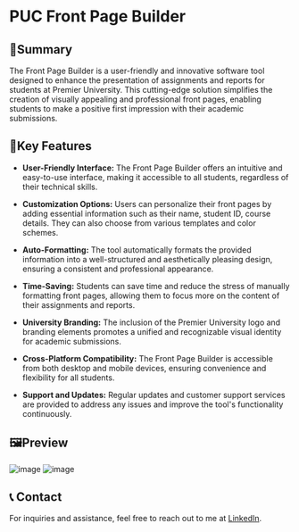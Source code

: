 # PUC Front Page Builder

## 📖Summary

The Front Page Builder is a user-friendly and innovative software tool designed to enhance the presentation of assignments and reports for students at Premier University. This cutting-edge solution simplifies the creation of visually appealing and professional front pages, enabling students to make a positive first impression with their academic submissions.

## 🚀Key Features

- **User-Friendly Interface:** The Front Page Builder offers an intuitive and easy-to-use interface, making it accessible to all students, regardless of their technical skills.

- **Customization Options:** Users can personalize their front pages by adding essential information such as their name, student ID, course details. They can also choose from various templates and color schemes.

- **Auto-Formatting:** The tool automatically formats the provided information into a well-structured and aesthetically pleasing design, ensuring a consistent and professional appearance.

- **Time-Saving:** Students can save time and reduce the stress of manually formatting front pages, allowing them to focus more on the content of their assignments and reports.

- **University Branding:** The inclusion of the Premier University logo and branding elements promotes a unified and recognizable visual identity for academic submissions.

- **Cross-Platform Compatibility:** The Front Page Builder is accessible from both desktop and mobile devices, ensuring convenience and flexibility for all students.

- **Support and Updates:** Regular updates and customer support services are provided to address any issues and improve the tool's functionality continuously.

## 🖼️Preview

![image](https://github.com/hafizulislamhfz/PUC-Front-Page-Builder/assets/98444239/cafae504-c72f-4f2a-a9e6-6b561ebba229)
![image](https://github.com/hafizulislamhfz/PUC-Front-Page-Builder/assets/98444239/1c894a0c-3bb3-4977-827f-837ec9ba148e)

## 📞 Contact

For inquiries and assistance, feel free to reach out to me at [LinkedIn](https://www.linkedin.com/in/hafizulislamhfz/).
